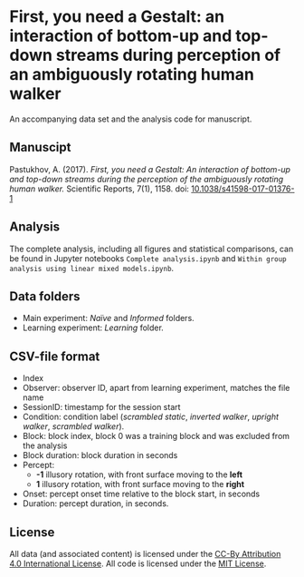 # First, you need a Gestalt: an interaction of bottom-up and top-down streams during perception of an ambiguously rotating human walker

An accompanying data set and the analysis code for manuscript.

## Manuscipt

Pastukhov, A. (2017). _First, you need a Gestalt: An interaction of bottom-up and top-down streams during the perception of the ambiguously rotating human walker._ Scientific Reports, 7(1), 1158. doi: [10.1038/s41598-017-01376-1](https://doi.org/10.1038/s41598-017-01376-1)

## Analysis
The complete analysis, including all figures and statistical comparisons, can be found in Jupyter notebooks `Complete analysis.ipynb` and `Within group analysis using linear mixed models.ipynb`.

## Data folders
* Main experiment: _Naïve_ and _Informed_ folders.
* Learning experiment: _Learning_ folder.

## CSV-file format
* Index
* Observer: observer ID, apart from learning experiment, matches the file name
* SessionID: timestamp for the session start
* Condition: condition label (_scrambled static_, _inverted walker_, _upright walker_, _scrambled walker_).
* Block: block index, block 0 was a training block and was excluded from the analysis
* Block duration: block duration in seconds
* Percept:
  * __-1__ illusory rotation, with front surface moving to the __left__ 
  * __1__ illusory rotation, with front surface moving to the __right__
* Onset: percept onset time relative to the block start, in seconds
* Duration: percept duration, in seconds.

## License
All data (and associated content) is licensed under the [CC-By Attribution 4.0 International License](https://creativecommons.org/licenses/by/4.0/). All code is licensed
under the [MIT License](http://www.opensource.org/licenses/mit-license.php).